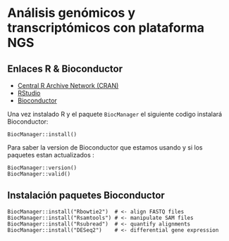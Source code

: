 # Análisis genómicos y transcriptómicos con plataforma NGS




## Enlaces R & Bioconductor

* [Central R Archive Network (CRAN)](http://cran.rstudio.com/)
* [RStudio](http://www.rstudio.com/)
* [Bioconductor](http://bioconductor.org/install)

Una vez instalado R y el paquete `BiocManager` el siguiente codigo instalará Bioconductor:

```
BiocManager::install()
```

Para saber la version de Bioconductor que estamos usando y si los paquetes estan actualizados :  

```
BiocManager::version()
BiocManager::valid()
```

## Instalación paquetes Bioconductor
```
BiocManager::install("Rbowtie2")  # <- align FASTQ files
BiocManager::install("Rsamtools") # <- manipulate SAM files
BiocManager::install("Rsubread")  # <- quantify alignments
BiocManager::install("DESeq2")    # <- differential gene expression
```
